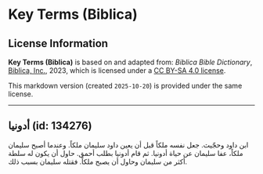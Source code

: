 # Key Terms (Biblica)

## License Information

**Key Terms (Biblica)** is based on and adapted from: _Biblica Bible Dictionary_, [Biblica, Inc.](https://www.biblica.com/), 2023, which is licensed under a [CC BY-SA 4.0 license](https://creativecommons.org/licenses/by-sa/4.0/legalcode.en).

This markdown version (created `2025-10-20`) is provided under the same license.



--------------------------------

## أدونيا (id: 134276)

ابن داود وحجّيث. جعل نفسه ملكاً قبل أن يعين داود سليمان ملكاً. وعندما أصبح سليمان ملكاً، عفا سليمان عن حياة أدونيا. ثم قام أدونيا بطلب أحمق. حاول أن يكون له سلطة أكثر من سليمان وحاول أن يصبح ملكاً. فقتله سليمان بسبب ذلك.


